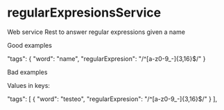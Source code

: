 # regularExpresionsService
Web service Rest to answer regular expressions given a name


Good examples


"tags": 
  {
    "word": "name",
    "regularExpresion": "/^[a-z0-9_-]{3,16}$/"
  }

Bad examples

Values in keys:

"tags": [
  {
    "word": "testeo",
    "regularExpresion": "/^[a-z0-9_-]{3,16}$/"
  }
],